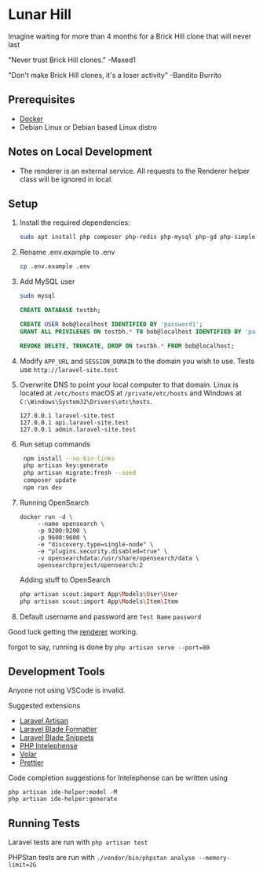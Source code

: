 # Lunar Hill

Imagine waiting for more than 4 months for a Brick Hill clone that will never last

"Never trust Brick Hill clones." -Maxed1

"Don't make Brick Hill clones, it's a loser activity" -Bandito Burrito

## Prerequisites
 - [Docker](https://www.docker.com/get-started/)
 - Debian Linux or Debian based Linux distro

## Notes on Local Development
 - The renderer is an external service. All requests to the Renderer helper class will be ignored in local.

## Setup
1. Install the required dependencies:
    ```sh
    sudo apt install php composer php-redis php-mysql php-gd php-simplexml nodejs npm mariadb-server mariadb-client redis
    ```

2. Rename .env.example to .env
    ```sh
    cp .env.example .env
    ```

3. Add MySQL user
    ```sh
    sudo mysql
    ```

    ```sql
    CREATE DATABASE testbh;

    CREATE USER bob@localhost IDENTIFIED BY 'password1';
    GRANT ALL PRIVILEGES ON testbh.* TO bob@localhost IDENTIFIED BY 'password1';

    REVOKE DELETE, TRUNCATE, DROP ON testbh.* FROM bob@localhost;
    ```

3. Modify `APP_URL` and `SESSION_DOMAIN` to the domain you wish to use. Tests use `http://laravel-site.test`
4. Overwrite DNS to point your local computer to that domain. Linux is located at `/etc/hosts` macOS at `/private/etc/hosts` and Windows at `C:\Windows\System32\Drivers\etc\hosts`.

   ```
   127.0.0.1 laravel-site.test
   127.0.0.1 api.laravel-site.test
   127.0.0.1 admin.laravel-site.test
   ```

5. Run setup commands

   ```sh
    npm install --no-bin-links
    php artisan key:generate
    php artisan migrate:fresh --seed
    composer update
    npm run dev
   ```
6. Running OpenSearch
   ```
   docker run -d \
        --name opensearch \
        -p 9200:9200 \
        -p 9600:9600 \
        -e "discovery.type=single-node" \
        -e "plugins.security.disabled=true" \
        -v opensearchdata:/usr/share/opensearch/data \
        opensearchproject/opensearch:2
   ```

   Adding stuff to OpenSearch
   ```sh
   php artisan scout:import App\Models\User\User
   php artisan scout:import App\Models\Item\Item
   ```

7. Default username and password are `Test Name` `password`

Good luck getting the [renderer](https://github.com/lunar-hill/renderer) working.

forgot to say, running is done by `php artisan serve --port=80`

## Development Tools

Anyone not using VSCode is invalid.

Suggested extensions
 - [Laravel Artisan](https://marketplace.visualstudio.com/items?itemName=ryannaddy.laravel-artisan)
 - [Laravel Blade Formatter](https://marketplace.visualstudio.com/items?itemName=shufo.vscode-blade-formatter)
 - [Laravel Blade Snippets](https://marketplace.visualstudio.com/items?itemName=onecentlin.laravel-blade)
 - [PHP Intelephense](https://marketplace.visualstudio.com/items?itemName=bmewburn.vscode-intelephense-client)
 - [Volar](https://marketplace.visualstudio.com/items?itemName=johnsoncodehk.volar)
 - [Prettier](https://marketplace.visualstudio.com/items?itemName=esbenp.prettier-vscode)

Code completion suggestions for Intelephense can be written using
```
php artisan ide-helper:model -M
php artisan ide-helper:generate
```

## Running Tests

Laravel tests are run with `php artisan test`

PHPStan tests are run with `./vendor/bin/phpstan analyse --memory-limit=2G`
